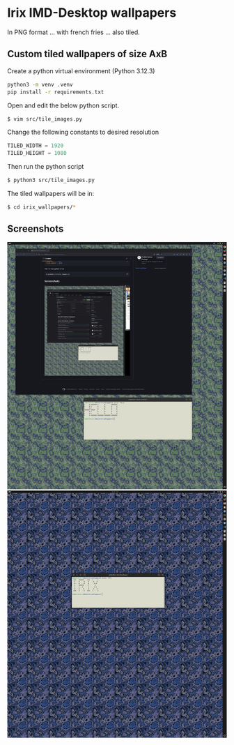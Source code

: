# Irix IMD-Desktop wallpapers

In PNG format ... with french fries ... also tiled. 

## Custom tiled wallpapers of size AxB

Create a python virtual environment (Python 3.12.3)
```bash
python3 -m venv .venv 
pip install -r requirements.txt
```

Open and edit the below python script. 
```bash
$ vim src/tile_images.py
```

Change the following constants to desired resolution
```python
TILED_WIDTH = 1920
TILED_HEIGHT = 1080
```
Then run the python script 
```bash
$ python3 src/tile_images.py
```

The tiled wallpapers will be in: 

```bash
$ cd irix_wallpapers/* 
``` 

## Screenshots
![verde_marble](screenshots/sebdesk.jpg)
![blue_marble](screenshots/sebdesk_blue.jpg)
